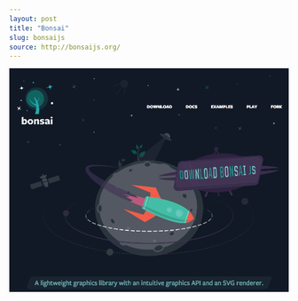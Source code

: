 ```yaml
---
layout: post
title: "Bonsai"
slug: bonsaijs
source: http://bonsaijs.org/
---
```


<img src="/screenshots/bonsai.png">
